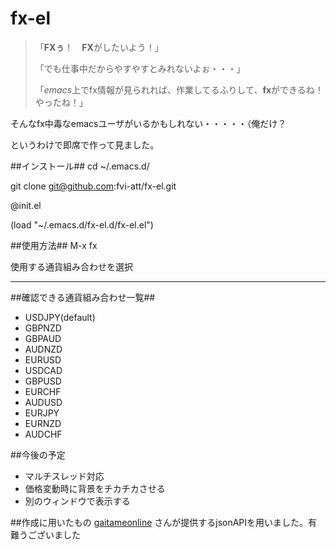 # fx-el
>「**FXぅ**！　**FX**がしたいよう！」
>
>「でも仕事中だからやすやすとみれないよぉ・・・」
>
>「*emacs*上でfx情報が見られれば、作業してるふりして、**fx**ができるね！やったね！」


そんなfx中毒なemacsユーザがいるかもしれない・・・・・（俺だけ？

というわけで即席で作って見ました。

##インストール##
cd ~/.emacs.d/

git clone git@github.com:fvi-att/fx-el.git

@init.el

(load "~/.emacs.d/fx-el.d/fx-el.el")

##使用方法##
M-x fx

使用する通貨組み合わせを選択

---

##確認できる通貨組み合わせ一覧##

* USDJPY(default)
* GBPNZD
* GBPAUD
* AUDNZD
* EURUSD
* USDCAD
* GBPUSD
* EURCHF
* AUDUSD
* EURJPY
* EURNZD
* AUDCHF

##今後の予定

* マルチスレッド対応
* 価格変動時に背景をチカチカさせる
* 別のウィンドウで表示する

##作成に用いたもの
[gaitameonline](http://www.gaitameonline.com/rateaj/getrate "外為オンライン")
さんが提供するjsonAPIを用いました。有難うございました




